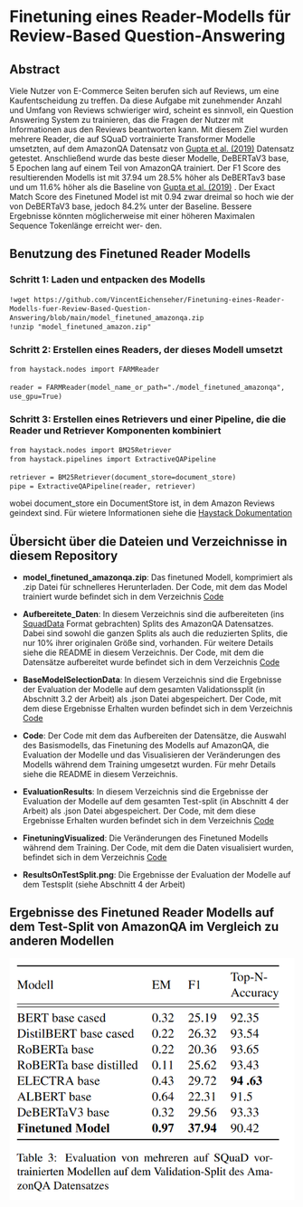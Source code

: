 # Finetuning eines Reader-Modells für Review-Based Question-Answering

## Abstract

Viele Nutzer von E-Commerce Seiten berufen
sich auf Reviews, um eine Kaufentscheidung
zu treffen. Da diese Aufgabe mit zunehmender
Anzahl und Umfang von Reviews schwieriger
wird, scheint es sinnvoll, ein Question Answering System zu trainieren, das die Fragen der
Nutzer mit Informationen aus den Reviews
beantworten kann. Mit diesem Ziel wurden
mehrere Reader, die auf SQuaD vortrainierte
Transformer Modelle umsetzten, auf dem AmazonQA Datensatz von 
[Gupta et al. (2019)](https://arxiv.org/pdf/1908.04364.pdf) Datensatz getestet. Anschließend wurde das beste
dieser Modelle, DeBERTaV3 base, 5 Epochen
lang auf einem Teil von AmazonQA trainiert.
Der F1 Score des resultierenden Modells ist
mit 37.94 um 28.5% höher als DeBERTav3
base und um 11.6% höher als die Baseline von
[Gupta et al. (2019)](https://arxiv.org/pdf/1908.04364.pdf) . Der Exact Match Score des
Finetuned Model ist mit 0.94 zwar dreimal so
hoch wie der von DeBERTaV3 base, jedoch
84.2% unter der Baseline. Bessere Ergebnisse
könnten möglicherweise mit einer höheren
Maximalen Sequence Tokenlänge erreicht wer-
den.

## Benutzung des Finetuned Reader Modells

### Schritt 1: Laden und entpacken des Modells
```
!wget https://github.com/VincentEichenseher/Finetuning-eines-Reader-Modells-fuer-Review-Based-Question-Answering/blob/main/model_finetuned_amazonqa.zip 
!unzip "model_finetuned_amazon.zip"
```

### Schritt 2: Erstellen eines Readers, der dieses Modell umsetzt
```
from haystack.nodes import FARMReader

reader = FARMReader(model_name_or_path="./model_finetuned_amazonqa", use_gpu=True)
```

### Schritt 3: Erstellen eines Retrievers und einer Pipeline, die die Reader und Retriever Komponenten kombiniert
```
from haystack.nodes import BM25Retriever
from haystack.pipelines import ExtractiveQAPipeline

retriever = BM25Retriever(document_store=document_store)
pipe = ExtractiveQAPipeline(reader, retriever)
```
wobei document_store ein DocumentStore ist, in dem Amazon Reviews geindext sind. Für wietere Informationen siehe die [Haystack Dokumentation](https://haystack.deepset.ai/components/document-store)

## Übersicht über die Dateien und Verzeichnisse in diesem Repository

- **model_finetuned_amazonqa.zip**: 
Das finetuned Modell, komprimiert als .zip Datei für schnelleres Herunterladen. Der Code, mit dem das Model trainiert wurde befindet sich in dem Verzeichnis [Code](https://github.com/VincentEichenseher/Finetuning-eines-Reader-Modells-fuer-Review-Based-Question-Answering/tree/main/Code/FinetuningOnSample.ipynb)

- **Aufbereitete_Daten**:
In diesem Verzeichnis sind die aufbereiteten (ins [SquadData](https://github.com/deepset-ai/haystack/blob/main/haystack/utils/squad_data.py) Format gebrachten) Splits des AmazonQA Datensatzes. Dabei sind sowohl die ganzen Splits als auch die reduzierten Splits, die nur 10% ihrer originalen Größe sind, vorhanden. Für weitere Details siehe die README in diesem Verzeichnis. Der Code, mit dem die Datensätze aufbereitet wurde befindet sich in dem Verzeichnis [Code](https://github.com/VincentEichenseher/Finetuning-eines-Reader-Modells-fuer-Review-Based-Question-Answering/tree/main/Code/Preprocessing.ipynb)

- **BaseModelSelectionData**:
In diesem Verzeichnis sind die Ergebnisse der Evaluation der Modelle auf dem gesamten Validationssplit (in Abschnitt 3.2 der Arbeit) als .json Datei abgespeichert. Der Code, mit dem diese Ergebnisse Erhalten wurden befindet sich in dem Verzeichnis [Code](https://github.com/VincentEichenseher/Finetuning-eines-Reader-Modells-fuer-Review-Based-Question-Answering/tree/main/Code/BaseModelSelection.ipynb)

- **Code**: Der Code mit dem das Aufbereiten der Datensätze, die Auswahl des Basismodells, das Finetuning des Modells auf AmazonQA, die Evaluation der Modelle und das Visualisieren der Veränderungen des Modells während dem Training umgesetzt wurden. Für mehr Details siehe die README in diesem Verzeichnis.

- **EvaluationResults**:
In diesem Verzeichnis sind die Ergebnisse der Evaluation der Modelle auf dem gesamten Test-split (in Abschnitt 4 der Arbeit) als .json Datei abgespeichert. Der Code, mit dem diese Ergebnisse Erhalten wurden befindet sich in dem Verzeichnis [Code](https://github.com/VincentEichenseher/Finetuning-eines-Reader-Modells-fuer-Review-Based-Question-Answering/tree/main/Code/Evaluation.ipynb)

- **FinetuningVisualized**: Die Veränderungen des Finetuned Modells während dem Training. Der Code, mit dem die Daten visualisiert wurden, befindet sich in dem Verzeichnis [Code](https://github.com/VincentEichenseher/Finetuning-eines-Reader-Modells-fuer-Review-Based-Question-Answering/tree/main/Code/Finetuning_visualisiert.ipynb)

- **ResultsOnTestSplit.png**: Die Ergebnisse der Evaluation der Modelle auf dem Testsplit (siehe Abschnitt 4 der Arbeit)

## Ergebnisse des Finetuned Reader Modells auf dem Test-Split von AmazonQA im Vergleich zu anderen Modellen

![ResultsOnTestSplit](/ResultsOnTestSplit.png)





